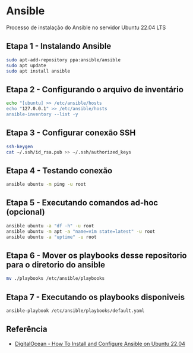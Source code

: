 # Ansible
Processo de instalação do Ansible no servidor Ubuntu 22.04 LTS
## Etapa 1 - Instalando Ansible
```bash
sudo apt-add-repository ppa:ansible/ansible
sudo apt update
sudo apt install ansible
```
## Etapa 2 - Configurando o arquivo de inventário
```bash
echo "[ubuntu] >> /etc/ansible/hosts
echo "127.0.0.1" >> /etc/ansible/hosts
ansible-inventory --list -y
```
## Etapa 3 - Configurar conexão SSH
```bash
ssh-keygen
cat ~/.ssh/id_rsa.pub >> ~/.ssh/authorized_keys
```
## Etapa 4 - Testando conexão
```bash
ansible ubuntu -m ping -u root
```
## Etapa 5 - Executando comandos ad-hoc (opcional)
```bash
ansible ubuntu -a "df -h" -u root
ansible ubuntu -m apt -a "name=vim state=latest" -u root
ansible ubuntu -a "uptime" -u root
```
## Etapa 6 - Mover os playbooks desse repositorio para o diretorio do ansible
```bash
mv ./playbooks /etc/ansible/playbooks
```
## Etapa 7 - Executando os playbooks disponiveis
```bash
ansible-playbook /etc/ansible/playbooks/default.yaml
```
## Referência

 - [DigitalOcean - How To Install and Configure Ansible on Ubuntu 22.04](https://www.digitalocean.com/community/tutorials/how-to-install-and-configure-ansible-on-ubuntu-22-04)
